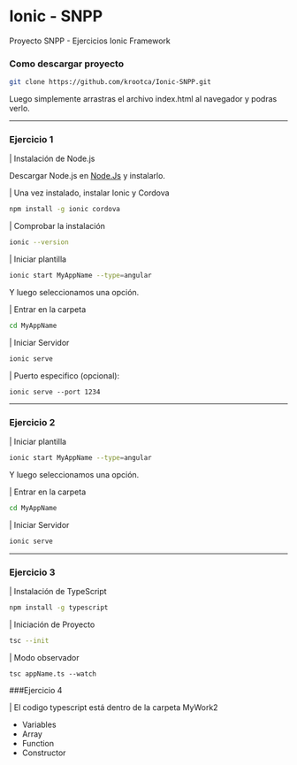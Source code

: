 # Ionic - SNPP

Proyecto SNPP - Ejercicios Ionic Framework

### Como descargar proyecto
```bash
git clone https://github.com/krootca/Ionic-SNPP.git
```

Luego simplemente arrastras el archivo index.html al navegador y podras verlo.


-----------
### Ejercicio 1

| Instalación de Node.js

Descargar Node.js en [Node.Js](https://nodejs.org/en/3) y instalarlo.

| Una vez instalado, instalar Ionic y Cordova
```bash
npm install -g ionic cordova
```

| Comprobar la instalación
```bash
ionic --version
```

| Iniciar plantilla 
```bash
ionic start MyAppName --type=angular
```

Y luego seleccionamos una opción.

| Entrar en la carpeta 
```bash
cd MyAppName
```

| Iniciar Servidor
```bash
ionic serve
```

| Puerto especifico (opcional):
```
ionic serve --port 1234
```
-----------

### Ejercicio 2

| Iniciar plantilla 
```bash
ionic start MyAppName --type=angular
```

Y luego seleccionamos una opción.

| Entrar en la carpeta 
```bash
cd MyAppName
```


| Iniciar Servidor
```bash
ionic serve
```
-----------
### Ejercicio 3

| Instalación de TypeScript
```bash
npm install -g typescript
```

| Iniciación de Proyecto
```bash
tsc --init
```

| Modo observador
```
tsc appName.ts --watch 
```

###Ejercicio 4

| El codigo typescript está dentro de la carpeta MyWork2

- Variables
- Array
- Function
- Constructor

